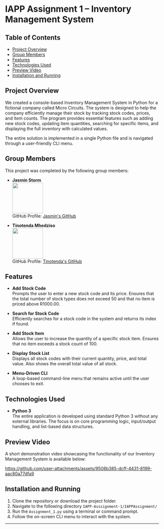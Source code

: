 # IAPP Assignment 1 – Inventory Management System

## Table of Contents
- [Project Overview](#project-overview)
- [Group Members](#group-members)
- [Features](#features)
- [Technologies Used](#technologies-used)
- [Preview Video](#preview-video)
- [Installation and Running](#installation-and-running)


## Project Overview

We created a console-based Inventory Management System in Python for a fictional company called Micro Circuits. The system is designed to help the company efficiently manage their stock by tracking stock codes, prices, and item counts. The program provides essential features such as adding new stock codes, updating item quantities, searching for specific items, and displaying the full inventory with calculated values.

The entire solution is implemented in a single Python file and is navigated through a user-friendly CLI menu.

## Group Members

This project was completed by the following group members:

- **Jasmin Storm**  
  <img src="https://github.com/Storm-3.png" width="100" /><br>
  GitHub Profile: [Jasmin's GitHub](https://github.com/Storm-3)

- **Tinotenda Mhedziso**  
  <img src="https://github.com/Passion-Over-Pain.png" width="100" /><br>
  GitHub Profile: [Tinotenda's GitHub](https://github.com/Passion-Over-Pain)

## Features

- **Add Stock Code**  
  Prompts the user to enter a new stock code and its price. Ensures that the total number of stock types does not exceed 50 and that no item is priced above R1000.00.

- **Search for Stock Code**  
  Efficiently searches for a stock code in the system and returns its index if found.

- **Add Stock Item**  
  Allows the user to increase the quantity of a specific stock item. Ensures that no item exceeds a stock count of 100.

- **Display Stock List**  
  Displays all stock codes with their current quantity, price, and total value. Also shows the overall total value of all stock.

- **Menu-Driven CLI**  
  A loop-based command-line menu that remains active until the user chooses to exit.

## Technologies Used

- **Python 3**  
  The entire application is developed using standard Python 3 without any external libraries. The focus is on core programming logic, input/output handling, and list-based data structures.

## Preview Video

A short demonstration video showcasing the functionality of our Inventory Management System is available below:



https://github.com/user-attachments/assets/9508b385-dcff-4431-8199-aac80a77dfa9



## Installation and Running

1. Clone the repository or download the project folder.
2. Navigate to the following directory `IAPP-Asssignment-1/IAPPAssignment/`
3. Run the `Assignment_1.py` using a terminal or command prompt.
4. Follow the on-screen CLI menu to interact with the system.

---


